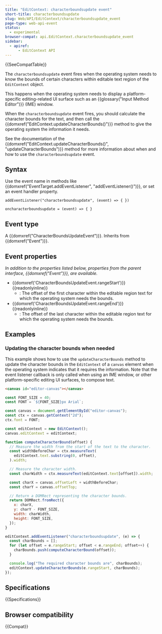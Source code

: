 ```yaml
---
title: "EditContext: characterboundsupdate event"
short-title: characterboundsupdate
slug: Web/API/EditContext/characterboundsupdate_event
page-type: web-api-event
status:
  - experimental
browser-compat: api.EditContext.characterboundsupdate_event
sidebar:
  - apiref:
      - EditContext API
---
```


{{SeeCompatTable}}

The `characterboundsupdate` event fires when the operating system needs to know the bounds of certain characters within editable text region of the `EditContext` object.

This happens when the operating system needs to display a platform-specific editing-related UI surface such as an {{glossary("Input Method Editor")}} (IME) window.

When the `characterboundsupdate` event fires, you should calculate the character bounds for the text, and then call the {{domxref("EditContext.updateCharacterBounds()")}} method to give the operating system the information it needs.

See the documentation of the {{domxref("EditContext.updateCharacterBounds()", "updateCharacterBounds")}} method for more information about when and how to use the `characterboundsupdate` event.

## Syntax

Use the event name in methods like {{domxref("EventTarget.addEventListener", "addEventListener()")}}, or set an event handler property.

```js-nolint
addEventListener("characterboundsupdate", (event) => { })

oncharacterboundsupdate = (event) => { }
```

## Event type

A {{domxref("CharacterBoundsUpdateEvent")}}. Inherits from {{domxref("Event")}}.

## Event properties

_In addition to the properties listed below, properties from the parent interface, {{domxref("Event")}}, are available._

- {{domxref('CharacterBoundsUpdateEvent.rangeStart')}} {{readonlyinline}}
  - : The offset of the first character within the editable region text for which the operating system needs the bounds.
- {{domxref('CharacterBoundsUpdateEvent.rangeEnd')}} {{readonlyinline}}
  - : The offset of the last character within the editable region text for which the operating system needs the bounds.

## Examples

### Updating the character bounds when needed

This example shows how to use the `updateCharacterBounds` method to update the character bounds in the `EditContext` of a `canvas` element when the operating system indicates that it requires the information. Note that the event listener callback is only called when using an IME window, or other platform-specific editing UI surfaces, to compose text.

```html
<canvas id="editor-canvas"></canvas>
```

```js
const FONT_SIZE = 40;
const FONT = `${FONT_SIZE}px Arial`;

const canvas = document.getElementById("editor-canvas");
const ctx = canvas.getContext("2d");
ctx.font = FONT;

const editContext = new EditContext();
canvas.editContext = editContext;

function computeCharacterBound(offset) {
  // Measure the width from the start of the text to the character.
  const widthBeforeChar = ctx.measureText(
    editContext.text.substring(0, offset),
  ).width;

  // Measure the character width.
  const charWidth = ctx.measureText(editContext.text[offset]).width;

  const charX = canvas.offsetLeft + widthBeforeChar;
  const charY = canvas.offsetTop;

  // Return a DOMRect representing the character bounds.
  return DOMRect.fromRect({
    x: charX,
    y: charY - FONT_SIZE,
    width: charWidth,
    height: FONT_SIZE,
  });
}

editContext.addEventListener("characterboundsupdate", (e) => {
  const charBounds = [];
  for (let offset = e.rangeStart; offset < e.rangeEnd; offset++) {
    charBounds.push(computeCharacterBound(offset));
  }

  console.log("The required character bounds are", charBounds);
  editContext.updateCharacterBounds(e.rangeStart, charBounds);
});
```

## Specifications

{{Specifications}}

## Browser compatibility

{{Compat}}
